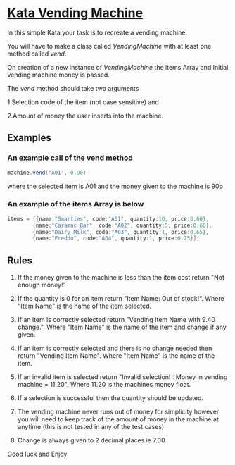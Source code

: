 # [Kata Vending Machine](https://www.codewars.com/kata/586e6d4cb98de09e3800014f/javascript)

In this simple Kata your task is to recreate a vending machine. 

You will have to make a class called _VendingMachine_ with at least one method called _vend_. 

On creation of a new instance of _VendingMachine_ the items Array and Initial vending machine money is passed. 

The _vend_ method should take two arguments 

1.Selection code of the item (not case sensitive) and 

2.Amount of money the user inserts into the machine.

## Examples

### An example call of the vend method

```java
machine.vend("A01", 0.90)
```

where the selected item is A01 and the money given to the machine is 90p

### An example of the items Array is below

```java
items = [{name:"Smarties", code:"A01", quantity:10, price:0.60},
        {name:"Caramac Bar", code:"A02", quantity:5, price:0.60},
        {name:"Dairy Milk", code:"A03", quantity:1, price:0.65},
        {name:"Freddo", code:"A04", quantity:1, price:0.25}];
```

## Rules

1. If the money given to the machine is less than the item cost return "Not enough money!"

2. If the quantity is 0 for an item return "Item Name: Out of stock!". Where "Item Name" is the name of the item selected.

3. If an item is correctly selected return "Vending Item Name with 9.40 change.". Where "Item Name" is the name of the item and change if any given.

4. If an item is correctly selected and there is no change needed then return "Vending Item Name". Where "Item Name" is the name of the item.

5. If an invalid item is selected return "Invalid selection! : Money in vending machine = 11.20". Where 11.20 is the machines money float.

6. If a selection is successful then the quantity should be updated.

7. The vending machine never runs out of money for simplicity however you will need to keep track of the amount of money in the machine at anytime (this is not tested in any of the test cases)

8. Change is always given to 2 decimal places ie 7.00
   
Good luck and Enjoy